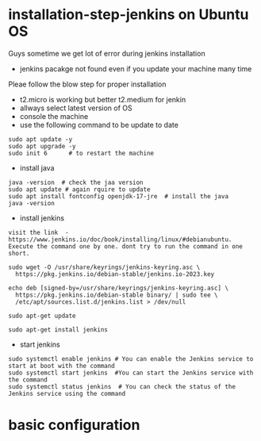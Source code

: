 # installation-step-jenkins on Ubuntu OS 

Guys sometime we get lot of  error during jenkins installation
- jenkins pacakge not found even if you update your machine many time


Pleae follow the blow step for proper installation 
- t2.micro is working but better t2.medium for jenkin
- allways select latest version of OS
- console the machine
- use the following command to be update to date
```git
sudo apt update -y
sudo apt upgrade -y
sudo init 6      # to restart the machine 
```
- install  java
```git
java -version  # check the jaa version
sudo apt update # again rquire to update
sudo apt install fontconfig openjdk-17-jre  # install the java
java -version 
```
- install jenkins 
```git
visit the link  - https://www.jenkins.io/doc/book/installing/linux/#debianubuntu.
Execute the command one by one. dont try to run the command in one short.

sudo wget -O /usr/share/keyrings/jenkins-keyring.asc \
  https://pkg.jenkins.io/debian-stable/jenkins.io-2023.key

echo deb [signed-by=/usr/share/keyrings/jenkins-keyring.asc] \
  https://pkg.jenkins.io/debian-stable binary/ | sudo tee \
  /etc/apt/sources.list.d/jenkins.list > /dev/null

sudo apt-get update

sudo apt-get install jenkins
```

- start jenkins
```git
sudo systemctl enable jenkins # You can enable the Jenkins service to start at boot with the command
sudo systemctl start jenkins  #You can start the Jenkins service with the command
sudo systemctl status jenkins  # You can check the status of the Jenkins service using the command
```

# basic configuration 

